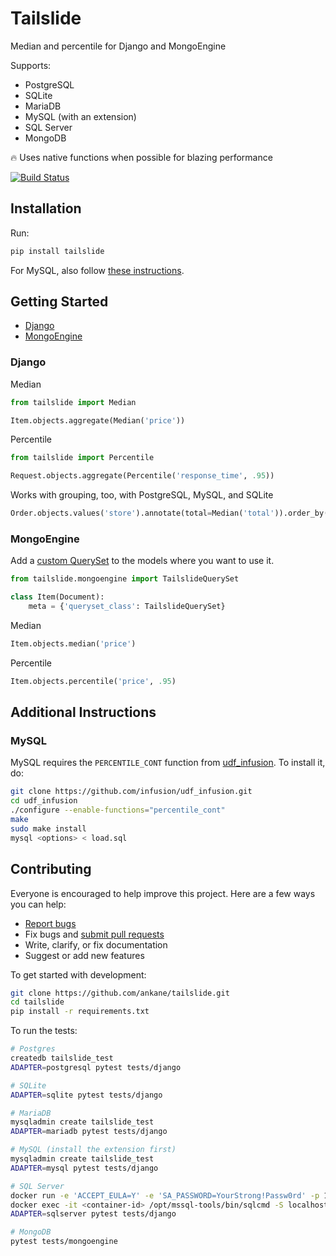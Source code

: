 # Tailslide

Median and percentile for Django and MongoEngine

Supports:

- PostgreSQL
- SQLite
- MariaDB
- MySQL (with an extension)
- SQL Server
- MongoDB

:fire: Uses native functions when possible for blazing performance

[![Build Status](https://github.com/ankane/tailslide/actions/workflows/build.yml/badge.svg)](https://github.com/ankane/tailslide/actions)

## Installation

Run:

```sh
pip install tailslide
```

For MySQL, also follow [these instructions](#additional-instructions).

## Getting Started

- [Django](#django)
- [MongoEngine](#mongoengine)

### Django

Median

```python
from tailslide import Median

Item.objects.aggregate(Median('price'))
```

Percentile

```python
from tailslide import Percentile

Request.objects.aggregate(Percentile('response_time', .95))
```

Works with grouping, too, with PostgreSQL, MySQL, and SQLite

```python
Order.objects.values('store').annotate(total=Median('total')).order_by('store')
```

### MongoEngine

Add a [custom QuerySet](https://docs.mongoengine.org/guide/querying.html#custom-querysets) to the models where you want to use it.

```python
from tailslide.mongoengine import TailslideQuerySet

class Item(Document):
    meta = {'queryset_class': TailslideQuerySet}
```

Median

```python
Item.objects.median('price')
```

Percentile

```python
Item.objects.percentile('price', .95)
```

## Additional Instructions

### MySQL

MySQL requires the `PERCENTILE_CONT` function from [udf_infusion](https://github.com/infusion/udf_infusion). To install it, do:

```sh
git clone https://github.com/infusion/udf_infusion.git
cd udf_infusion
./configure --enable-functions="percentile_cont"
make
sudo make install
mysql <options> < load.sql
```

## Contributing

Everyone is encouraged to help improve this project. Here are a few ways you can help:

- [Report bugs](https://github.com/ankane/tailslide/issues)
- Fix bugs and [submit pull requests](https://github.com/ankane/tailslide/pulls)
- Write, clarify, or fix documentation
- Suggest or add new features

To get started with development:

```sh
git clone https://github.com/ankane/tailslide.git
cd tailslide
pip install -r requirements.txt
```

To run the tests:

```sh
# Postgres
createdb tailslide_test
ADAPTER=postgresql pytest tests/django

# SQLite
ADAPTER=sqlite pytest tests/django

# MariaDB
mysqladmin create tailslide_test
ADAPTER=mariadb pytest tests/django

# MySQL (install the extension first)
mysqladmin create tailslide_test
ADAPTER=mysql pytest tests/django

# SQL Server
docker run -e 'ACCEPT_EULA=Y' -e 'SA_PASSWORD=YourStrong!Passw0rd' -p 1433:1433 -d mcr.microsoft.com/mssql/server:2019-latest
docker exec -it <container-id> /opt/mssql-tools/bin/sqlcmd -S localhost -U SA -P YourStrong\!Passw0rd -Q "CREATE DATABASE tailslide_test"
ADAPTER=sqlserver pytest tests/django

# MongoDB
pytest tests/mongoengine
```
